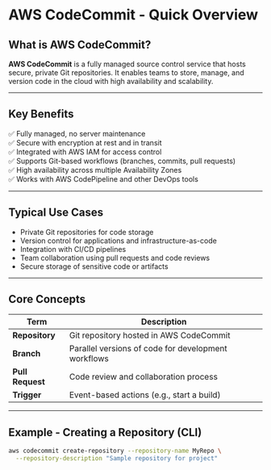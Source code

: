 # AWS CodeCommit - Quick Overview

## What is AWS CodeCommit?

**AWS CodeCommit** is a fully managed source control service that hosts secure, private Git repositories. It enables teams to store, manage, and version code in the cloud with high availability and scalability.

---

## Key Benefits

✅ Fully managed, no server maintenance  
✅ Secure with encryption at rest and in transit  
✅ Integrated with AWS IAM for access control  
✅ Supports Git-based workflows (branches, commits, pull requests)  
✅ High availability across multiple Availability Zones  
✅ Works with AWS CodePipeline and other DevOps tools  

---

## Typical Use Cases

- Private Git repositories for code storage  
- Version control for applications and infrastructure-as-code  
- Integration with CI/CD pipelines  
- Team collaboration using pull requests and code reviews  
- Secure storage of sensitive code or artifacts  

---

## Core Concepts

| Term            | Description                                         |
|-----------------|----------------------------------------------------|
| **Repository**  | Git repository hosted in AWS CodeCommit            |
| **Branch**      | Parallel versions of code for development workflows |
| **Pull Request**| Code review and collaboration process              |
| **Trigger**     | Event-based actions (e.g., start a build)          |

---

## Example - Creating a Repository (CLI)

```bash
aws codecommit create-repository --repository-name MyRepo \
  --repository-description "Sample repository for project"
